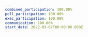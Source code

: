 ```yaml
---
combined_participation: 100.00%
poll_participation: 100.00%
exec_participation: 100.00%
communication: 100.00%
start_date: 2022-03-07T00:00:00.000Z
---
```

